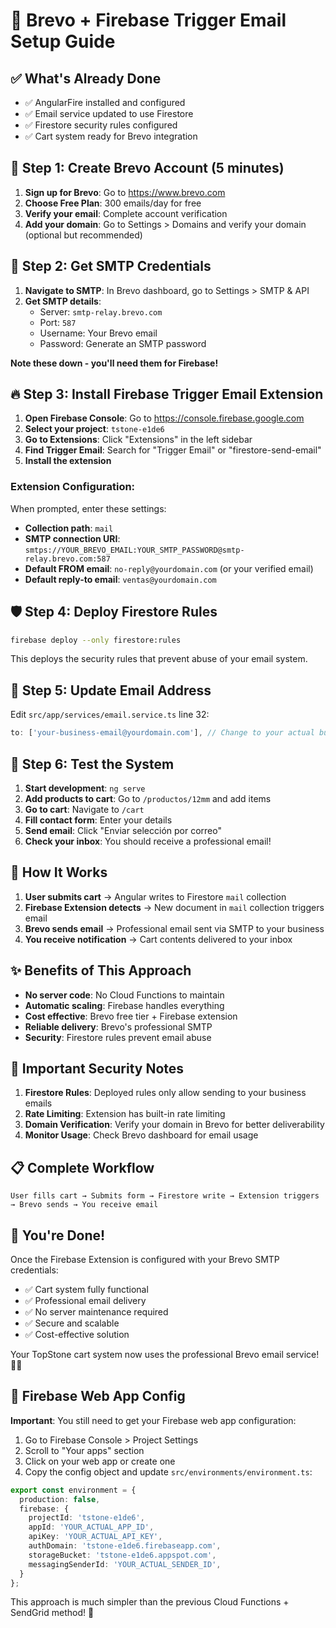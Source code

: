 # 🚀 Brevo + Firebase Trigger Email Setup Guide

## ✅ What's Already Done
- ✅ AngularFire installed and configured
- ✅ Email service updated to use Firestore
- ✅ Firestore security rules configured
- ✅ Cart system ready for Brevo integration

## 📧 Step 1: Create Brevo Account (5 minutes)

1. **Sign up for Brevo**: Go to https://www.brevo.com
2. **Choose Free Plan**: 300 emails/day for free
3. **Verify your email**: Complete account verification
4. **Add your domain**: Go to Settings > Domains and verify your domain (optional but recommended)

## 🔑 Step 2: Get SMTP Credentials

1. **Navigate to SMTP**: In Brevo dashboard, go to Settings > SMTP & API
2. **Get SMTP details**:
   - Server: `smtp-relay.brevo.com`
   - Port: `587`
   - Username: Your Brevo email
   - Password: Generate an SMTP password

**Note these down - you'll need them for Firebase!**

## 🔥 Step 3: Install Firebase Trigger Email Extension

1. **Open Firebase Console**: Go to https://console.firebase.google.com
2. **Select your project**: `tstone-e1de6`
3. **Go to Extensions**: Click "Extensions" in the left sidebar
4. **Find Trigger Email**: Search for "Trigger Email" or "firestore-send-email"
5. **Install the extension**

### Extension Configuration:
When prompted, enter these settings:

- **Collection path**: `mail`
- **SMTP connection URI**: `smtps://YOUR_BREVO_EMAIL:YOUR_SMTP_PASSWORD@smtp-relay.brevo.com:587`
- **Default FROM email**: `no-reply@yourdomain.com` (or your verified email)
- **Default reply-to email**: `ventas@yourdomain.com`

## 🛡️ Step 4: Deploy Firestore Rules

```bash
firebase deploy --only firestore:rules
```

This deploys the security rules that prevent abuse of your email system.

## 🔧 Step 5: Update Email Address

Edit `src/app/services/email.service.ts` line 32:
```typescript
to: ['your-business-email@yourdomain.com'], // Change to your actual business email
```

## 🧪 Step 6: Test the System

1. **Start development**: `ng serve`
2. **Add products to cart**: Go to `/productos/12mm` and add items
3. **Go to cart**: Navigate to `/cart`
4. **Fill contact form**: Enter your details
5. **Send email**: Click "Enviar selección por correo"
6. **Check your inbox**: You should receive a professional email!

## 🎯 How It Works

1. **User submits cart** → Angular writes to Firestore `mail` collection
2. **Firebase Extension detects** → New document in `mail` collection triggers email
3. **Brevo sends email** → Professional email sent via SMTP to your business
4. **You receive notification** → Cart contents delivered to your inbox

## ✨ Benefits of This Approach

- **No server code**: No Cloud Functions to maintain
- **Automatic scaling**: Firebase handles everything
- **Cost effective**: Brevo free tier + Firebase extension
- **Reliable delivery**: Brevo's professional SMTP
- **Security**: Firestore rules prevent email abuse

## 🚨 Important Security Notes

1. **Firestore Rules**: Deployed rules only allow sending to your business emails
2. **Rate Limiting**: Extension has built-in rate limiting
3. **Domain Verification**: Verify your domain in Brevo for better deliverability
4. **Monitor Usage**: Check Brevo dashboard for email usage

## 📋 Complete Workflow

```
User fills cart → Submits form → Firestore write → Extension triggers → Brevo sends → You receive email
```

## 🎉 You're Done!

Once the Firebase Extension is configured with your Brevo SMTP credentials:

- ✅ Cart system fully functional
- ✅ Professional email delivery
- ✅ No server maintenance required
- ✅ Secure and scalable
- ✅ Cost-effective solution

Your TopStone cart system now uses the professional Brevo email service! 🛒✨

## 🔧 Firebase Web App Config

**Important**: You still need to get your Firebase web app configuration:

1. Go to Firebase Console > Project Settings
2. Scroll to "Your apps" section
3. Click on your web app or create one
4. Copy the config object and update `src/environments/environment.ts`:

```typescript
export const environment = {
  production: false,
  firebase: {
    projectId: 'tstone-e1de6',
    appId: 'YOUR_ACTUAL_APP_ID',
    apiKey: 'YOUR_ACTUAL_API_KEY',
    authDomain: 'tstone-e1de6.firebaseapp.com',
    storageBucket: 'tstone-e1de6.appspot.com',
    messagingSenderId: 'YOUR_ACTUAL_SENDER_ID',
  }
};
```

This approach is much simpler than the previous Cloud Functions + SendGrid method! 🚀